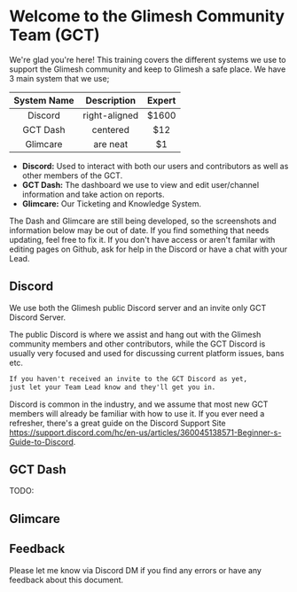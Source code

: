 # Welcome to the Glimesh Community Team (GCT)

We're glad you're here!  This training covers the different systems we use to support the Glimesh community and keep to Glimesh a safe place.  We have 3 main system that we use;

| System Name        | Description           | Expert  |
| :------------:|:-------------:|:-----:|
| Discord       | right-aligned | $1600 |
| GCT Dash      | centered      |   $12 |
| Glimcare      | are neat      |    $1 |



- **Discord:** Used to interact with both our users and contributors as well as other members of the GCT.
- **GCT Dash:** The dashboard we use to view and edit user/channel information and take action on reports.
- **Glimcare:** Our Ticketing and Knowledge System.

The Dash and Glimcare are still being developed, so the screenshots and information below may be out of date.  If you find something that needs updating, feel free to fix it.  If you don't have access or aren't familar with editing pages on Github, ask for help in the Discord or have a chat with your Lead.

## Discord

We use both the Glimesh public Discord server and an invite only GCT Discord Server. 

The public Discord is where we assist and hang out with the Glimesh community members and other contributors, while the GCT Discord is usually very focused and used for discussing current platform issues, bans etc.

```markdown
If you haven't received an invite to the GCT Discord as yet, 
just let your Team Lead know and they'll get you in.
```

Discord is common in the industry, and we assume that most new GCT members will already be familiar with how to use it.  If you ever need a refresher, there's a great guide on the Discord Support Site https://support.discord.com/hc/en-us/articles/360045138571-Beginner-s-Guide-to-Discord. 


## GCT Dash

TODO: 

## Glimcare



## Feedback

Please let me know via Discord DM if you find any errors or have any feedback about this document.  
